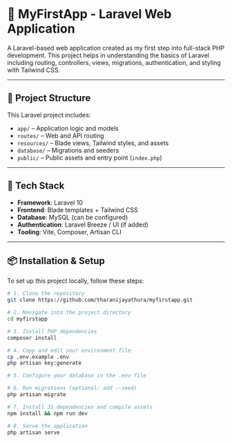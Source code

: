 # 🚀 MyFirstApp - Laravel Web Application

A Laravel-based web application created as my first step into full-stack PHP development. This project helps in understanding the basics of Laravel including routing, controllers, views, migrations, authentication, and styling with Tailwind CSS.

---

## 📂 Project Structure

This Laravel project includes:

- `app/` – Application logic and models
- `routes/` – Web and API routing
- `resources/` – Blade views, Tailwind styles, and assets
- `database/` – Migrations and seeders
- `public/` – Public assets and entry point (`index.php`)

---

## 🧰 Tech Stack

- **Framework**: Laravel 10
- **Frontend**: Blade templates + Tailwind CSS
- **Database**: MySQL (can be configured)
- **Authentication**: Laravel Breeze / UI (if added)
- **Tooling**: Vite, Composer, Artisan CLI

---

## 📦 Installation & Setup

To set up this project locally, follow these steps:

```bash
# 1. Clone the repository
git clone https://github.com/tharanijayathura/myfirstapp.git

# 2. Navigate into the project directory
cd myfirstapp

# 3. Install PHP dependencies
composer install

# 4. Copy and edit your environment file
cp .env.example .env
php artisan key:generate

# 5. Configure your database in the .env file

# 6. Run migrations (optional: add --seed)
php artisan migrate

# 7. Install JS dependencies and compile assets
npm install && npm run dev

# 8. Serve the application
php artisan serve

